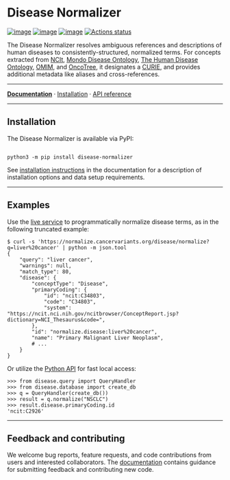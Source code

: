 # Disease Normalizer

[![image](https://img.shields.io/pypi/v/disease-normalizer.svg)](https://pypi.python.org/pypi/disease-normalizer)
[![image](https://img.shields.io/pypi/l/disease-normalizer.svg)](https://pypi.python.org/pypi/disease-normalizer)
[![image](https://img.shields.io/pypi/pyversions/disease-normalizer.svg)](https://pypi.python.org/pypi/disease-normalizer)
[![Actions status](https://github.com/cancervariants/disease-normalization/actions/workflows/checks.yaml/badge.svg)](https://github.com/cancervariants/disease-normalization/actions/workflows/checks.yaml)

<!-- description -->
The Disease Normalizer resolves ambiguous references and descriptions of human diseases to consistently-structured, normalized terms. For concepts extracted from [NCIt](https://ncithesaurus.nci.nih.gov/ncitbrowser/), [Mondo Disease Ontology](https://mondo.monarchinitiative.org/), [The Human Disease Ontology](https://disease-ontology.org/), [OMIM](https://www.omim.org/), and [OncoTree](https://oncotree.info/#/home), it designates a [CURIE](https://en.wikipedia.org/wiki/CURIE), and provides additional metadata like aliases and cross-references.
<!-- /description -->

---

**[Documentation](https://disease-normalizer.readthedocs.io/latest/)** · [Installation](https://disease-normalizer.readthedocs.io/latest/install.html) · [API reference](https://disease-normalizer.readthedocs.io/latest/reference/index.html)

---

## Installation

The Disease Normalizer is available via PyPI:

```commandline

python3 -m pip install disease-normalizer
```

See [installation instructions](https://disease-normalizer.readthedocs.io/latest/install.html) in the documentation for a description of installation options and data setup requirements.

---

## Examples

Use the [live service](https://normalize.cancervariants.org/disease/) to programmatically normalize disease terms, as in the following truncated example:

```shell
$ curl -s 'https://normalize.cancervariants.org/disease/normalize?q=liver%20cancer' | python -m json.tool
{
    "query": "liver cancer",
    "warnings": null,
    "match_type": 80,
    "disease": {
        "conceptType": "Disease",
        "primaryCoding": {
            "id": "ncit:C34803",
            "code": "C34803",
            "system": "https://ncit.nci.nih.gov/ncitbrowser/ConceptReport.jsp?dictionary=NCI_Thesaurus&code=",
        },
        "id": "normalize.disease:liver%20cancer",
        "name": "Primary Malignant Liver Neoplasm",
        # ...
    }
}
```

Or utilize the [Python API](https://disease-normalizer.readthedocs.io/latest/reference/api/disease.query.html) for fast local access:

```pycon
>>> from disease.query import QueryHandler
>>> from disease.database import create_db
>>> q = QueryHandler(create_db())
>>> result = q.normalize("NSCLC")
>>> result.disease.primaryCoding.id
'ncit:C2926'
```

---

## Feedback and contributing

We welcome bug reports, feature requests, and code contributions from users and interested collaborators. The [documentation](https://disease-normalizer.readthedocs.io/latest/contributing.html) contains guidance for submitting feedback and contributing new code.

